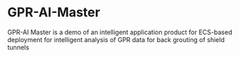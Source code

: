 # GPR-AI-Master
GPR-AI Master is a demo of an intelligent application product for ECS-based deployment for intelligent analysis of GPR data for back grouting of shield tunnels
